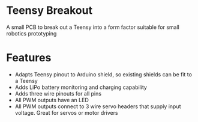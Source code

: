 # Teensy Breakout

A small PCB to break out a Teensy into a form factor suitable for small robotics prototyping

# Features
- Adapts Teensy pinout to Arduino shield, so existing shields can be fit to a Teensy
- Adds LiPo battery monitoring and charging capability
- Adds three wire pinouts for all pins
- All PWM outputs have an LED
- All PWM outputs connect to 3 wire servo headers that supply input voltage. Great for servos or motor drivers
